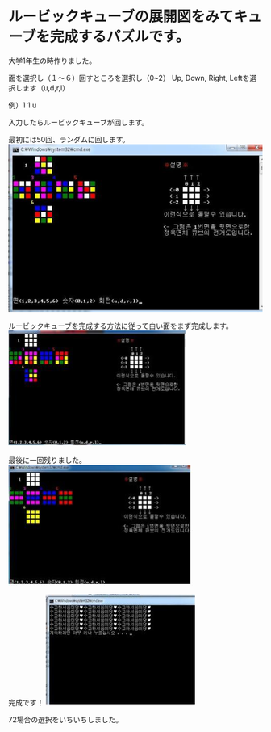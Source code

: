 <h1>ルービックキューブの展開図をみてキューブを完成するパズルです。</h1>

大学1年生の時作りました。

面を選択し（１～６）回すところを選択し（0~2） Up, Down, Right, Leftを選択します（u,d,r,l）

例）1 1 u　

入力したらルービックキューブが回します。

最初には50回、ランダムに回します。
![alt text](READMEsrc/noname01.jpg)

ルービックキューブを完成する方法に従って白い面をまず完成します。
![alt text](READMEsrc/noname02.jpg)

最後に一回残りました。
![alt text](READMEsrc/noname03.jpg)

完成です！
![alt text](READMEsrc/noname04.jpg)

72場合の選択をいちいちしました。